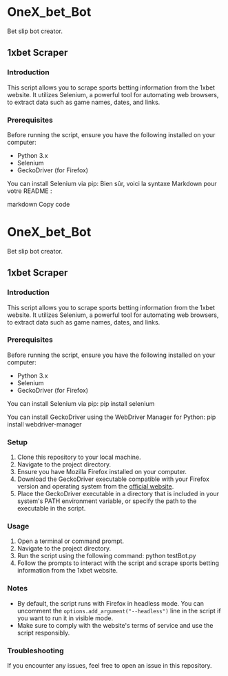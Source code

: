 # OneX_bet_Bot

Bet slip bot creator.

## 1xbet Scraper

### Introduction
This script allows you to scrape sports betting information from the 1xbet website. It utilizes Selenium, a powerful tool for automating web browsers, to extract data such as game names, dates, and links.

### Prerequisites
Before running the script, ensure you have the following installed on your computer:

- Python 3.x
- Selenium
- GeckoDriver (for Firefox)

You can install Selenium via pip: 
Bien sûr, voici la syntaxe Markdown pour votre README :

markdown
Copy code
# OneX_bet_Bot

Bet slip bot creator.

## 1xbet Scraper

### Introduction
This script allows you to scrape sports betting information from the 1xbet website. It utilizes Selenium, a powerful tool for automating web browsers, to extract data such as game names, dates, and links.

### Prerequisites
Before running the script, ensure you have the following installed on your computer:

- Python 3.x
- Selenium
- GeckoDriver (for Firefox)

You can install Selenium via pip:
pip install selenium

You can install GeckoDriver using the WebDriver Manager for Python:
pip install webdriver-manager


### Setup
1. Clone this repository to your local machine.
2. Navigate to the project directory.
3. Ensure you have Mozilla Firefox installed on your computer.
4. Download the GeckoDriver executable compatible with your Firefox version and operating system from the [official website](https://github.com/mozilla/geckodriver/releases).
5. Place the GeckoDriver executable in a directory that is included in your system's PATH environment variable, or specify the path to the executable in the script.

### Usage
1. Open a terminal or command prompt.
2. Navigate to the project directory.
3. Run the script using the following command: python testBot.py
4. Follow the prompts to interact with the script and scrape sports betting information from the 1xbet website.

### Notes
- By default, the script runs with Firefox in headless mode. You can uncomment the `options.add_argument("--headless")` line in the script if you want to run it in visible mode.
- Make sure to comply with the website's terms of service and use the script responsibly.

### Troubleshooting
If you encounter any issues, feel free to open an issue in this repository.